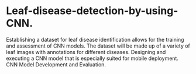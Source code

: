 # Leaf-disease-detection-by-using-CNN.
Establishing a dataset for leaf disease identification allows for the training and assessment of CNN models. The dataset will be made up of a variety of leaf images with annotations for different diseases. Designing and executing a CNN model that is especially suited for mobile deployment. CNN Model Development and Evaluation. 
